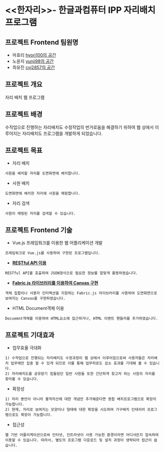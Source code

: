# <<한자리>>- 한글과컴퓨터 IPP 자리배치 프로그램  

## 프로젝트 Frontend 팀원명
- 마효리 [hyori100의 공간](https://github.com/hyori100)
- 노윤지 [yunji98의 공간](https://github.com/yunji98)
- 최유진 [cyj2857의 공간](https://github.com/cyj2857)


## 프로젝트 개요
자리 배치 웹 프로그램

## 프로젝트 배경
수작업으로 진행하는 자리배치도 수정작업의 번거로움을 해결하기 위하여 웹 상에서 이루어지는 자리배치도 프로그램을 개발하게 되었습니다.
## 프로젝트 목표
* 자리 배치
```
사원을 배치할 자리를 도면화면에 배치합니다. 
```
* 사원 배치
```
도면화면에 배치한 자리에 사원을 매핑합니다. 
```
* 자리 검색
```
사원이 매핑된 자리를 검색할 수 있습니다.   
```

## 프로젝트 Frontend 기술
* Vue.js 프레임워크를 이용한 웹 어플리케이션 개발
```
프레임워크로 Vue.js를 사용하여 구현된 프로그램입니다. 
```
* [**RESTful API 이용**](https://github.com/hyori100/HanzariProject/tree/master/frontendProject/src/store/modules)
```
RESTful API를 호출하여 JSON형식으로 필요한 정보를 알맞게 활용하였습니다. 
```
* [**Fabric.js 라이브러리를 이용하여 Canvas 구현**](https://github.com/hyori100/HanzariProject/blob/master/frontendProject/src/components/AssignSeats.vue)
```
객체 집합이나 사용자 인터랙션을 지원하는 Fabric.js 라이브러리를 사용하여 도면화면으로 보여지는 Canvas를 구현하였습니다.
```
* HTML Document객체 이용
```
Docuemnt객체를 이용하여 HTML요소에 접근하거나, HTML 이벤트 핸들러를 추가하였습니다. 
```

## 프로젝트 기대효과
* 업무효율 극대화
```
1) 수작업으로 진행되는 자리배치도 수정과정이 웹 상에서 이루어짐으로써 사용자들은 자리배치 업무에만 집중 할 수 있게 되므로 이를 통해 업무피로도 감소 효과를 기대해 볼 수 있습니다. 
2) 자리배치도를 공유받기 힘들었던 일반 사원들 또한 간단하게 찾고자 하는 사원의 자리를 찾아볼 수 있습니다. 
```

* 확장성 
```
1) 자리 뿐만이 아니라 물적자산에 대한 개념만 추가해준다면 종합 배치프로그램으로 확장이 가능합니다.
2) 현재, 자리로 보여지는 모양이나 형태에 대한 확장을 시도하여 가구배치 인테리어 프로그램으로도 확장이 가능합니다. 
```

* 접근성 
```
웹 기반 어플리케이션으로써 인터넷, 인트라넷이 사용 가능한 환경이라면 어디서든지 접속하여 이용할 수 있습니다. 따라서, 별도의 프로그램 다운로드 및 설치 과정이 생략되어 접근이 쉽습니다. 
```
